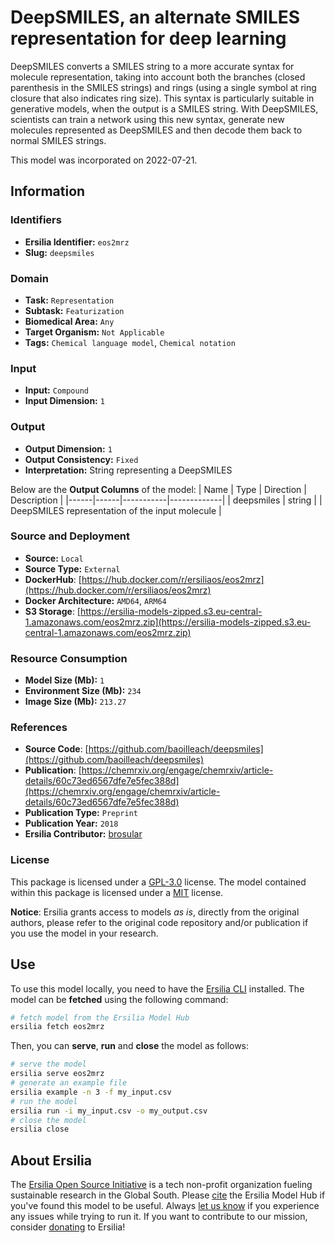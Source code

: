 # DeepSMILES, an alternate SMILES representation for deep learning

DeepSMILES converts a SMILES string to a more accurate syntax for molecule representation, taking into account both the branches (closed parenthesis in the SMILES strings) and rings (using a single symbol at ring closure that also indicates ring size). This syntax is particularly suitable in generative models, when the output is a SMILES string. With DeepSMILES, scientists can train a network using this new syntax, generate new molecules represented as DeepSMILES and then decode them back to normal SMILES strings.

This model was incorporated on 2022-07-21.

## Information
### Identifiers
- **Ersilia Identifier:** `eos2mrz`
- **Slug:** `deepsmiles`

### Domain
- **Task:** `Representation`
- **Subtask:** `Featurization`
- **Biomedical Area:** `Any`
- **Target Organism:** `Not Applicable`
- **Tags:** `Chemical language model`, `Chemical notation`

### Input
- **Input:** `Compound`
- **Input Dimension:** `1`

### Output
- **Output Dimension:** `1`
- **Output Consistency:** `Fixed`
- **Interpretation:** String representing a DeepSMILES

Below are the **Output Columns** of the model:
| Name | Type | Direction | Description |
|------|------|-----------|-------------|
| deepsmiles | string |  | DeepSMILES representation of the input molecule |


### Source and Deployment
- **Source:** `Local`
- **Source Type:** `External`
- **DockerHub**: [https://hub.docker.com/r/ersiliaos/eos2mrz](https://hub.docker.com/r/ersiliaos/eos2mrz)
- **Docker Architecture:** `AMD64`, `ARM64`
- **S3 Storage**: [https://ersilia-models-zipped.s3.eu-central-1.amazonaws.com/eos2mrz.zip](https://ersilia-models-zipped.s3.eu-central-1.amazonaws.com/eos2mrz.zip)

### Resource Consumption
- **Model Size (Mb):** `1`
- **Environment Size (Mb):** `234`
- **Image Size (Mb):** `213.27`


### References
- **Source Code**: [https://github.com/baoilleach/deepsmiles](https://github.com/baoilleach/deepsmiles)
- **Publication**: [https://chemrxiv.org/engage/chemrxiv/article-details/60c73ed6567dfe7e5fec388d](https://chemrxiv.org/engage/chemrxiv/article-details/60c73ed6567dfe7e5fec388d)
- **Publication Type:** `Preprint`
- **Publication Year:** `2018`
- **Ersilia Contributor:** [brosular](https://github.com/brosular)

### License
This package is licensed under a [GPL-3.0](https://github.com/ersilia-os/ersilia/blob/master/LICENSE) license. The model contained within this package is licensed under a [MIT](LICENSE) license.

**Notice**: Ersilia grants access to models _as is_, directly from the original authors, please refer to the original code repository and/or publication if you use the model in your research.


## Use
To use this model locally, you need to have the [Ersilia CLI](https://github.com/ersilia-os/ersilia) installed.
The model can be **fetched** using the following command:
```bash
# fetch model from the Ersilia Model Hub
ersilia fetch eos2mrz
```
Then, you can **serve**, **run** and **close** the model as follows:
```bash
# serve the model
ersilia serve eos2mrz
# generate an example file
ersilia example -n 3 -f my_input.csv
# run the model
ersilia run -i my_input.csv -o my_output.csv
# close the model
ersilia close
```

## About Ersilia
The [Ersilia Open Source Initiative](https://ersilia.io) is a tech non-profit organization fueling sustainable research in the Global South.
Please [cite](https://github.com/ersilia-os/ersilia/blob/master/CITATION.cff) the Ersilia Model Hub if you've found this model to be useful. Always [let us know](https://github.com/ersilia-os/ersilia/issues) if you experience any issues while trying to run it.
If you want to contribute to our mission, consider [donating](https://www.ersilia.io/donate) to Ersilia!
